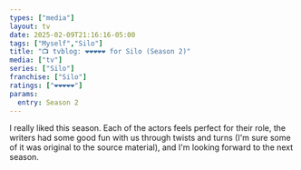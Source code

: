 ```yaml
---
types: ["media"]
layout: tv
date: 2025-02-09T21:16:16-05:00
tags: ["Myself","Silo"]
title: "📺 tvblog: ❤️❤️❤️❤️❤️ for Silo (Season 2)"
media: ["tv"]
series: ["Silo"]
franchise: ["Silo"]
ratings: ["❤️❤️❤️❤️❤️"]
params:
  entry: Season 2
---
```

I really liked this season. Each of the actors feels perfect for their role, the writers had some good fun with us through twists and turns (I'm sure some of it was original to the source material), and I'm looking forward to the next season.
